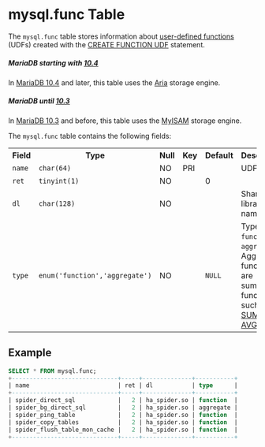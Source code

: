 # mysql.func Table

The `mysql.func` table stores information about [user-defined functions](/programming-customizing-mariadb/user-defined-functions/) (UDFs) created with the [CREATE FUNCTION UDF](/programming-customizing-mariadb/user-defined-functions/create-function-udf/) statement.

##### MariaDB starting with [10.4](/kb/en/what-is-mariadb-104/)

In [MariaDB 10.4](/kb/en/what-is-mariadb-104/) and later, this table uses the [Aria](/columns-storage-engines-and-plugins/storage-engines/aria/) storage engine.

##### MariaDB until [10.3](/kb/en/what-is-mariadb-103/)

In [MariaDB 10.3](/kb/en/what-is-mariadb-103/) and before, this table uses the [MyISAM](/columns-storage-engines-and-plugins/storage-engines/myisam-storage-engine/) storage engine.

The `mysql.func` table contains the following fields:

<table><tbody><tr><th>Field</th><th>Type</th><th>Null</th><th>Key</th><th>Default</th><th>Description</th></tr>
<tr><td><code>name</code></td><td><code>char(64)</code></td><td>NO</td><td>PRI</td><td></td><td>UDF name</td></tr>
<tr><td><code>ret</code></td><td><code>tinyint(1)</code></td><td>NO</td><td></td><td>0</td><td></td></tr>
<tr><td><code>dl</code></td><td><code>char(128)</code></td><td>NO</td><td></td><td></td><td>Shared library name</td></tr>
<tr><td><code>type</code></td><td><code>enum('function','aggregate')</code></td><td>NO</td><td></td><td><code>NULL</code></td><td>Type, either <code>function</code> or <code>aggregate</code>. Aggregate functions are summary functions such as <a href="/kb/en/sum/">SUM()</a> and <a href="/kb/en/avg/">AVG()</a>.</td></tr>
</tbody></table>

## Example

```sql
SELECT * FROM mysql.func;
+------------------------------+-----+--------------+-----------+
| name                         | ret | dl           | type      |
+------------------------------+-----+--------------+-----------+
| spider_direct_sql            |   2 | ha_spider.so | function  |
| spider_bg_direct_sql         |   2 | ha_spider.so | aggregate |
| spider_ping_table            |   2 | ha_spider.so | function  |
| spider_copy_tables           |   2 | ha_spider.so | function  |
| spider_flush_table_mon_cache |   2 | ha_spider.so | function  |
+------------------------------+-----+--------------+-----------+
```